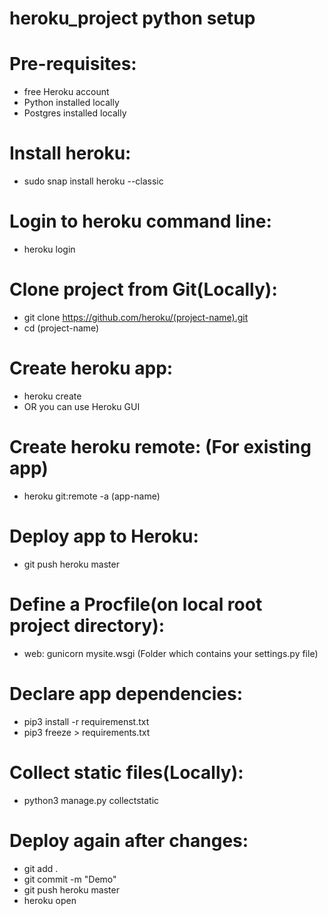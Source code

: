 # heroku_project python setup

# Pre-requisites:
- free Heroku account
- Python installed locally
- Postgres installed locally

# Install heroku:
- sudo snap install heroku --classic

# Login to heroku command line:
- heroku login

# Clone project from Git(Locally):
- git clone https://github.com/heroku/(project-name).git
- cd (project-name)

# Create heroku app:
- heroku create 
- OR you can use Heroku GUI

# Create heroku remote:     (For existing app)  
- heroku git:remote -a (app-name)

# Deploy app to Heroku:
- git push heroku master

# Define a Procfile(on local root project directory):
- web: gunicorn mysite.wsgi  (Folder which contains your settings.py file)

# Declare app dependencies:
- pip3 install -r requiremenst.txt
- pip3 freeze > requirements.txt

# Collect static files(Locally):
- python3 manage.py collectstatic

# Deploy again after changes:
- git add .
- git commit -m "Demo"
- git push heroku master
- heroku open